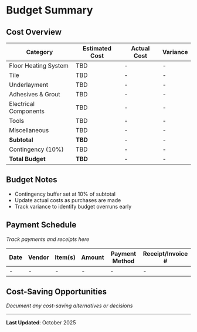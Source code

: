 # Budget Summary

## Cost Overview

| Category | Estimated Cost | Actual Cost | Variance |
|----------|---------------|-------------|----------|
| Floor Heating System | TBD | - | - |
| Tile | TBD | - | - |
| Underlayment | TBD | - | - |
| Adhesives & Grout | TBD | - | - |
| Electrical Components | TBD | - | - |
| Tools | TBD | - | - |
| Miscellaneous | TBD | - | - |
| **Subtotal** | **TBD** | - | - |
| Contingency (10%) | TBD | - | - |
| **Total Budget** | **TBD** | - | - |

## Budget Notes

- Contingency buffer set at 10% of subtotal
- Update actual costs as purchases are made
- Track variance to identify budget overruns early

## Payment Schedule

*Track payments and receipts here*

| Date | Vendor | Item(s) | Amount | Payment Method | Receipt/Invoice # |
|------|--------|---------|--------|----------------|-------------------|
| - | - | - | - | - | - |

## Cost-Saving Opportunities

*Document any cost-saving alternatives or decisions*

---

**Last Updated**: October 2025
